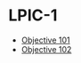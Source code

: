 # LPIC-1
* [Objective 101](https://www.lpi.org/our-certifications/exam-101-objectives)
* [Objective 102](https://www.lpi.org/our-certifications/exam-102-objectives)
